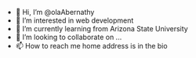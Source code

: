 - 👋 Hi, I’m @olaAbernathy
- 👀 I’m interested in web development
- 🌱 I’m currently learning from Arizona State University
- 💞️ I’m looking to collaborate on ...
- 📫 How to reach me home address is in the bio

<!---
olaAbernathy/olaAbernathy is a ✨ special ✨ repository because its `README.md` (this file) appears on your GitHub profile.
You can click the Preview link to take a look at your changes.
--->
